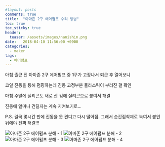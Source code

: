 ```yaml
---
#layout: posts
comments: true
title:  "아마존 2구 에어펌프 수리 방법"
toc: true
toc_sticky: true
header:
  teaser: /assets/images/nanishin.png
date:   2018-04-10 11:56:00 +0900
categories:
  - maker
tags:
  - 에어펌프
---
```

아침 출근 전 아마존 2구 에어펌프 중 1구가 고장나서 퇴근 후 열어보니

코일 진동을 통해 펌핑하는데 진동 고정부분 플라스틱이 부러진 걸 확인

마침 주말에 실리콘도 새로 산 김에 실리콘으로 붙여서 해결

진동에 얼마나 견딜지는 계속 지켜보기로...

P.S. 결국 몇시간 만에 진동을 못 견디고 다시 떨어짐. 그래서 순간접착제로 녹여서 붙인 뒤에야 진짜 해결!!!

![아마존 2구 에어펌프 분해 - 1](/assets/images/20180410_221740.jpg)
![아마존 2구 에어펌프 분해 - 2](/assets/images/20180410_221807.jpg)
![아마존 2구 에어펌프 분해 - 3](/assets/images/20180410_221820.jpg)
![아마존 2구 에어펌프 분해 - 4](/assets/images/20180410_222820.jpg)

